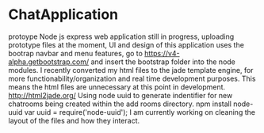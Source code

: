 # ChatApplication
protoype Node js express web application still in progress, uploading prototype files at the moment, UI and design of this application uses the bootrap navbar and menu features, go to https://v4-alpha.getbootstrap.com/ and insert the bootstrap folder into the node modules. I recently converted my html files to the jade template engine, for more functionability/organization and real time development purposes. This means the html files are unnecessary at this point in development. http://html2jade.org/ Using node uuid to generate indentifier for new chatrooms being created within the add rooms directory.
npm install node-uuid
var uuid = require('node-uuid');
I am currently working on cleaning the layout of the files and how they interact.

